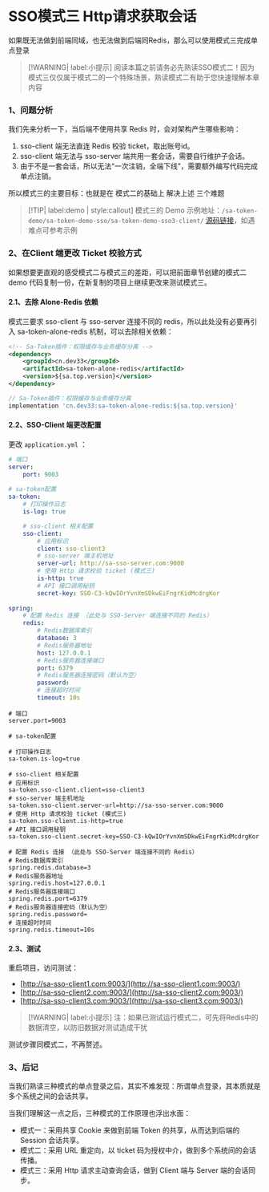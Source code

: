 # SSO模式三 Http请求获取会话

如果既无法做到前端同域，也无法做到后端同Redis，那么可以使用模式三完成单点登录 

> [!WARNING| label:小提示] 
> 阅读本篇之前请务必先熟读SSO模式二！因为模式三仅仅属于模式二的一个特殊场景，熟读模式二有助于您快速理解本章内容


### 1、问题分析
我们先来分析一下，当后端不使用共享 Redis 时，会对架构产生哪些影响：

1. sso-client 端无法直连 Redis 校验 ticket，取出账号id。
2. sso-client 端无法与 sso-server 端共用一套会话，需要自行维护子会话。
3. 由于不是一套会话，所以无法“一次注销，全端下线”，需要额外编写代码完成单点注销。

所以模式三的主要目标：也就是在 模式二的基础上 解决上述 三个难题 

> [!TIP| label:demo | style:callout] 
> 模式三的 Demo 示例地址：`/sa-token-demo/sa-token-demo-sso/sa-token-demo-sso3-client/` 
> [源码链接](https://gitee.com/dromara/sa-token/tree/dev/sa-token-demo/sa-token-demo-sso/sa-token-demo-sso3-client)，如遇难点可参考示例 


### 2、在Client 端更改 Ticket 校验方式

如果想要更直观的感受模式二与模式三的差距，可以把前面章节创建的模式二 demo 代码复制一份，在新复制的项目上继续更改来测试模式三。

#### 2.1、去除 Alone-Redis 依赖

模式三要求 sso-client 与 sso-server 连接不同的 redis，所以此处没有必要再引入 sa-token-alone-redis 机制，可以去除相关依赖：

<!---------------------------- tabs:start ---------------------------->
<!-------- tab:Maven 方式 -------->
``` xml 
<!-- Sa-Token插件：权限缓存与业务缓存分离 -->
<dependency>
	<groupId>cn.dev33</groupId>
	<artifactId>sa-token-alone-redis</artifactId>
	<version>${sa.top.version}</version>
</dependency>
```
<!-------- tab:Gradle 方式 -------->
``` gradle
// Sa-Token插件：权限缓存与业务缓存分离
implementation 'cn.dev33:sa-token-alone-redis:${sa.top.version}'
```
<!---------------------------- tabs:end ---------------------------->


#### 2.2、SSO-Client 端更改配置

更改 `application.yml` ：

<!---------------------------- tabs:start ---------------------------->
<!------------- tab:yaml 风格  ------------->
``` yaml
# 端口
server:
    port: 9003
	
# sa-token配置 
sa-token:
    # 打印操作日志
    is-log: true

    # sso-client 相关配置
    sso-client:
        # 应用标识
        client: sso-client3
        # sso-server 端主机地址
        server-url: http://sa-sso-server.com:9000
        # 使用 Http 请求校验 ticket (模式三)
        is-http: true
        # API 接口调用秘钥
        secret-key: SSO-C3-kQwIOrYvnXmSDkwEiFngrKidMcdrgKor
		
spring: 
    # 配置 Redis 连接 （此处与 SSO-Server 端连接不同的 Redis）
    redis: 
        # Redis数据库索引
        database: 3
        # Redis服务器地址
        host: 127.0.0.1
        # Redis服务器连接端口
        port: 6379
        # Redis服务器连接密码（默认为空）
        password: 
        # 连接超时时间
        timeout: 10s
```
<!------------- tab:properties 风格  ------------->
``` properties
# 端口
server.port=9003
	
# sa-token配置 

# 打印操作日志
sa-token.is-log=true

# sso-client 相关配置
# 应用标识
sa-token.sso-client.client=sso-client3
# sso-server 端主机地址
sa-token.sso-client.server-url=http://sa-sso-server.com:9000
# 使用 Http 请求校验 ticket (模式三)
sa-token.sso-client.is-http=true
# API 接口调用秘钥
sa-token.sso-client.secret-key=SSO-C3-kQwIOrYvnXmSDkwEiFngrKidMcdrgKor

# 配置 Redis 连接 （此处与 SSO-Server 端连接不同的 Redis）
# Redis数据库索引
spring.redis.database=3
# Redis服务器地址
spring.redis.host=127.0.0.1
# Redis服务器连接端口
spring.redis.port=6379
# Redis服务器连接密码（默认为空）
spring.redis.password=
# 连接超时时间
spring.redis.timeout=10s
```
<!---------------------------- tabs:end ---------------------------->

<!-- 
#### 2.3、SSO-Client 配置 http 请求处理器
``` java
// 配置SSO相关参数
@Autowired
private void configSso(SaSsoClientConfig ssoClient) {
	// 配置Http请求处理器
	ssoClient.sendHttp = url -> {
		System.out.println("------ 发起请求：" + url);
		String resStr = Forest.get(url).executeAsString();
		System.out.println("------ 请求结果：" + resStr);
		return resStr;
	};
}
``` -->


#### 2.3、测试

重启项目，访问测试：
- [http://sa-sso-client1.com:9003/](http://sa-sso-client1.com:9003/)
- [http://sa-sso-client2.com:9003/](http://sa-sso-client2.com:9003/)
- [http://sa-sso-client3.com:9003/](http://sa-sso-client3.com:9003/)

> [!WARNING| label:小提示] 
> 注：如果已测试运行模式二，可先将Redis中的数据清空，以防旧数据对测试造成干扰

测试步骤同模式二，不再赘述。



<!-- 
### 3、获取 UserInfo 
除了账号id，我们可能还需要将用户的昵称、头像等信息从 Server端 带到 Client端，即：用户资料的拉取。

在模式二中我们只需要将需要同步的资料放到 SaSession 即可，但是在模式三中两端不再连接同一个 Redis，这时候我们需要通过 http 接口来同步信息。

在旧版本`（<= v1.34.0）` 框架提供的方案是配置 getUserinfo 接口地址，从 client 调用拉取数据，该方案有以下缺点：
- 每次调用只能传递固定 loginId 一个参数，不方便。
- 只能拉取 userinfo 数据，不通用。
- 如果还需要拉取其它业务数据，需要再自定义一个接口，比较麻烦。

为此，我们设计了更通用、灵活的 getData 接口，解决上述三个难题。

#### 3.1、首先在 Server 端开放一个查询数据的接口

``` java
// 示例：获取数据接口（用于在模式三下，为 client 端开放拉取数据的接口）
@RequestMapping("/sso/getData")
public SaResult getData(String apiType, String loginId) {
	System.out.println("---------------- 获取数据 ----------------");
	System.out.println("apiType=" + apiType);
	System.out.println("loginId=" + loginId);

	// 校验签名：只有拥有正确秘钥发起的请求才能通过校验
	SaSignUtil.checkRequest(SaHolder.getRequest());

	// 自定义返回结果（模拟）
	return SaResult.ok()
			.set("id", loginId)
			.set("name", "LinXiaoYu")
			.set("sex", "女")
			.set("age", 18);
}
```

> [!WARNING| label:小提示] 
> 如果配置了 “不同 client 不同秘钥” 模式，则需要将上述的： <br>
> &emsp;&emsp;SaSignUtil.checkRequest(SaHolder.getRequest());  <br>
> 
> 改为以下方式： <br>
> &emsp;&emsp;String client = SaHolder.getRequest().getHeader("client"); <br>
> &emsp;&emsp;SaSsoServerProcessor.instance.ssoServerTemplate.getSignTemplate(client).checkRequest(SaHolder.getRequest()); <br>
> 
> 如果没有配置 “不同 client 不同秘钥” 模式，则请忽略本条提示。


#### 3.2、在 Client 端调用此接口查询数据

在 `SsoClientController` 中新增接口 
``` java
// 查询我的账号信息 
@RequestMapping("/sso/myInfo")
public Object myInfo() {
	// 组织请求参数
	Map<String, Object> map = new HashMap<>();
	map.put("apiType", "userinfo");
	map.put("loginId", StpUtil.getLoginId());

	// 发起请求
	Object resData = SaSsoUtil.getData(map);
	System.out.println("sso-server 返回的信息：" + resData);
	return resData;
}
```

#### 3.3、访问测试
访问测试：[http://sa-sso-client1.com:9001/sso/myInfo](http://sa-sso-client1.com:9001/sso/myInfo)


### 4、自定义接口通信

上述示例展示在 client 端向 server 拉取 userinfo 数据的步骤，如果你还需要拉取其它业务的数据，稍加改造示例便可以实现。

#### 4.1、方式一，使用 apiType 参数来区分业务

我们可以约定好，使用 apiType 来区分不同的业务，例如：
- 当 `apiType=userinfo` 时：代表拉取用户资料。
- 当 `apiType=followList` 时：代表拉取用户的关注列表。
- 当 `apiType=fansList` 时：代表拉取用户的粉丝列表。

此时，我们便可以通过在 client 端传入不同的 apiType 参数，来区分不同的业务。

``` java
// 查询我的账号信息 
@RequestMapping("/sso/myFollowList")
public Object myFollowList() {
	// 组织请求参数
	Map<String, Object> map = new HashMap<>();
	map.put("apiType", "followList");  // 关键代码，代表本次我要拉取关注列表
	map.put("loginId", StpUtil.getLoginId());

	// 发起请求
	Object resData = SaSsoUtil.getData(map);
	System.out.println("sso-server 返回的信息：" + resData);
	return resData;
}
```

然后在 server 端我们通过不同的 apiType 值，返回不同的信息即可。


#### 4.2、方式二：直接在调用接口时传入一个自定义 path 

我们可以 client 端，调用 `SaSsoUtil.getData` 方法时，传入一个自定义 path，例如：

``` java
// 查询我的账号信息 
@RequestMapping("/sso/myFansList")
public Object myFansList() {
	// 组织请求参数
	Map<String, Object> map = new HashMap<>();
	// map.put("apiType", "userinfo");   // 此时已经不需要 apiType 参数了 
	map.put("loginId", StpUtil.getLoginId());

	// 发起请求 （传入自定义的 path 地址）
	Object resData = SaSsoUtil.getData("/sso/getFansList", map);
	System.out.println("sso-server 返回的信息：" + resData);
	return resData;
}
```

同时，我们需要在 server 端开放这个自定义的 `/sso/getFansList` 接口：

``` java
// 获取指定用户的粉丝列表
@RequestMapping("/sso/getFansList")
public Object getFansList(Long loginId) {
	System.out.println("---------------- 获取 loginId=" + loginId + " 的粉丝列表 ----------------");

	// 校验签名：只有拥有正确秘钥发起的请求才能通过校验
	SaSignUtil.checkRequest(SaHolder.getRequest());

	// 查询数据 (此处仅做模拟)
	List<Integer> list = Arrays.asList(10041, 10042, 10043, 10044);

	// 返回
	return list;
}
```

#### 4.3、访问测试
访问测试：[http://sa-sso-client1.com:9001/sso/myFansList](http://sa-sso-client1.com:9001/sso/myFansList)
 -->


### 3、后记
当我们熟读三种模式的单点登录之后，其实不难发现：所谓单点登录，其本质就是多个系统之间的会话共享。

当我们理解这一点之后，三种模式的工作原理也浮出水面：

- 模式一：采用共享 Cookie 来做到前端 Token 的共享，从而达到后端的 Session 会话共享。
- 模式二：采用 URL 重定向，以 ticket 码为授权中介，做到多个系统间的会话传播。
- 模式三：采用 Http 请求主动查询会话，做到 Client 端与 Server 端的会话同步。




